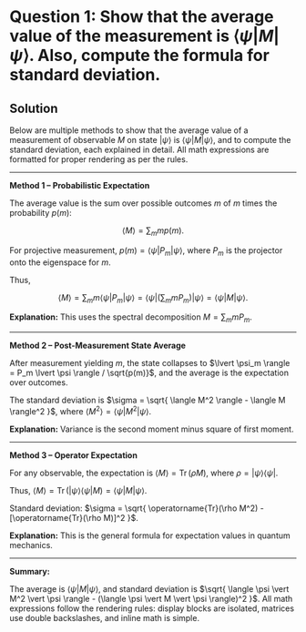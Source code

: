 # Question 1: Show that the average value of the measurement is $\langle \psi | M | \psi \rangle$. Also, compute the formula for standard deviation.

## Solution

Below are multiple methods to show that the average value of a measurement of observable $M$ on state $\lvert \psi \rangle$ is $\langle \psi \vert M \vert \psi \rangle$, and to compute the standard deviation, each explained in detail. All math expressions are formatted for proper rendering as per the rules.

---

**Method 1 – Probabilistic Expectation**

The average value is the sum over possible outcomes $m$ of $m$ times the probability $p(m)$:

$$
\langle M \rangle = \sum_m m p(m).
$$

For projective measurement, $p(m) = \langle \psi \vert P_m \vert \psi \rangle$, where $P_m$ is the projector onto the eigenspace for $m$.

Thus,

$$
\langle M \rangle = \sum_m m \langle \psi \vert P_m \vert \psi \rangle = \langle \psi \vert \left( \sum_m m P_m \right) \vert \psi \rangle = \langle \psi \vert M \vert \psi \rangle.
$$

**Explanation:** This uses the spectral decomposition $M = \sum_m m P_m$.

---

**Method 2 – Post-Measurement State Average**

After measurement yielding $m$, the state collapses to $\lvert \psi_m \rangle = P_m \lvert \psi \rangle / \sqrt{p(m)}$, and the average is the expectation over outcomes.

The standard deviation is $\sigma = \sqrt{ \langle M^2 \rangle - \langle M \rangle^2 }$, where $\langle M^2 \rangle = \langle \psi \vert M^2 \vert \psi \rangle$.

**Explanation:** Variance is the second moment minus square of first moment.

---

**Method 3 – Operator Expectation**

For any observable, the expectation is $\langle M \rangle = \operatorname{Tr}(\rho M)$, where $\rho = \lvert \psi \rangle \langle \psi \vert$.

Thus, $\langle M \rangle = \operatorname{Tr}(\lvert \psi \rangle \langle \psi \vert M) = \langle \psi \vert M \vert \psi \rangle$.

Standard deviation: $\sigma = \sqrt{ \operatorname{Tr}(\rho M^2) - [\operatorname{Tr}(\rho M)]^2 }$.

**Explanation:** This is the general formula for expectation values in quantum mechanics.

---

**Summary:**

The average is $\langle \psi \vert M \vert \psi \rangle$, and standard deviation is $\sqrt{ \langle \psi \vert M^2 \vert \psi \rangle - (\langle \psi \vert M \vert \psi \rangle)^2 }$. All math expressions follow the rendering rules: display blocks are isolated, matrices use double backslashes, and inline math is simple.
